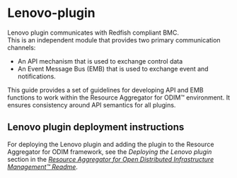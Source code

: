 # Lenovo-plugin

Lenovo plugin communicates with Redfish compliant BMC.  
This is an independent module that provides two primary communication channels:  

- An API mechanism that is used to exchange control data  
- An Event Message Bus (EMB) that is used to exchange event and notifications.


This guide provides a set of guidelines for developing API and EMB functions to work within the Resource Aggregator for ODIM™ environment. It ensures consistency around API semantics for all plugins.



## Lenovo plugin deployment instructions

For deploying the Lenovo plugin and adding the plugin to the Resource Aggregator for ODIM framework, see the *Deploying the Lenovo plugin* section in the *[Resource Aggregator for Open Distributed Infrastructure Management™ Readme](https://github.com/ODIM-Project/ODIM/blob/development/README.md)*.

